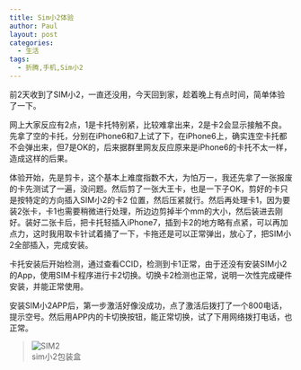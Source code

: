```yaml
---
title: Sim小2体验
author: Paul
layout: post
categories:
  - 生活
tags:
  - 折腾,手机,Sim小2
---
```


前2天收到了SIM小2，一直还没用，今天回到家，趁着晚上有点时间，简单体验了一下。

网上大家反应有2点，1是卡托特别紧，比较难拿出来，2是卡2会显示接触不良。
先拿了空的卡托，分别在iPhone6和7上试了下，在iPhone6上，确实连空卡托都不会弹出来，但7是OK的，后来据群里网友反应原来是iPhone6的卡托不太一样，造成这样的后果。

体验开始，先是剪卡，这个基本上难度指数不大，为怕万一，我还先拿了一张报废的卡先测试了一遍，没问题。然后剪了一张大王卡，也是一下子OK，剪好的卡只是按特定的方向插入SIM小2的卡2 位置，然后压紧就行。然后再处理卡1，因为要装2张卡，卡1也需要稍微进行处理，所边边剪掉半个mm的大小，然后装进去刚好。装好二张卡后，把卡托轻插入iPhone7，插到卡2的地方略有点紧，可以再加点力，这时我用取卡针试着捅了一下，卡拖还是可以正常弹出，放心了，把SIM小2全部插入，完成安装。

卡托安装后开始检测，通过查看CCID，检测到卡1正常，由于还没有安装SIM小2的App，使用SIM卡程序进行卡2切换。切换卡2检测也正常，说明一次性完成硬件安装，并能正常使用。

安装SIM小2APP后，第一步激活好像没成功，点了激活后拨打了一个800电话，提示空号。然后用APP内的卡切换按钮，能正常切换，试了下用网络拨打电话，也正常。

> ![SIM2](https://imgs.gq/2017-0709/sim2.jpg)    
> sim小2包装盒
